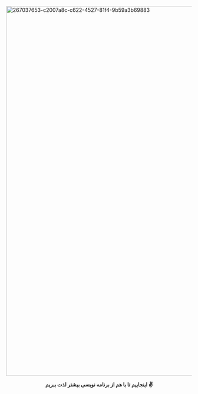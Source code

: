 <img width="1000" alt="267037653-c2007a8c-c622-4527-81f4-9b59a3b69883" src="https://github.com/barnamenevisi/.github/assets/62311769/dd55f54d-a599-47a5-b617-9ecfce47d0b5">


<p align="center">
<b>اینجاییم تا با هم از برنامه نویسی بیشتر لذت ببریم ✌️</b>
</p>
